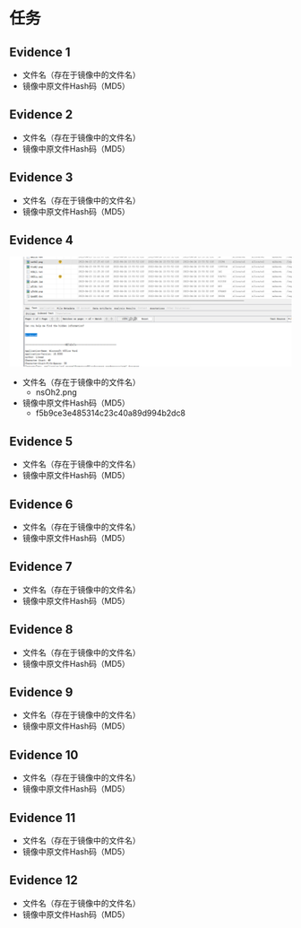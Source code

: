 # 任务
## Evidence 1
- 文件名（存在于镜像中的文件名）
- 镜像中原文件Hash码（MD5）
## Evidence 2
- 文件名（存在于镜像中的文件名）
- 镜像中原文件Hash码（MD5）
## Evidence 3
- 文件名（存在于镜像中的文件名）
- 镜像中原文件Hash码（MD5）
## Evidence 4
![](attachments/Pasted%20image%2020230308090728.png)
- 文件名（存在于镜像中的文件名）
	- nsOh2.png
- 镜像中原文件Hash码（MD5）
	- f5b9ce3e485314c23c40a89d994b2dc8
## Evidence 5
- 文件名（存在于镜像中的文件名）
- 镜像中原文件Hash码（MD5）
## Evidence 6
- 文件名（存在于镜像中的文件名）
- 镜像中原文件Hash码（MD5）
## Evidence 7
- 文件名（存在于镜像中的文件名）
- 镜像中原文件Hash码（MD5）
## Evidence 8
- 文件名（存在于镜像中的文件名）
- 镜像中原文件Hash码（MD5）
## Evidence 9
- 文件名（存在于镜像中的文件名）
- 镜像中原文件Hash码（MD5）
## Evidence 10
- 文件名（存在于镜像中的文件名）
- 镜像中原文件Hash码（MD5）
## Evidence 11
- 文件名（存在于镜像中的文件名）
- 镜像中原文件Hash码（MD5）
## Evidence 12
- 文件名（存在于镜像中的文件名）
- 镜像中原文件Hash码（MD5）